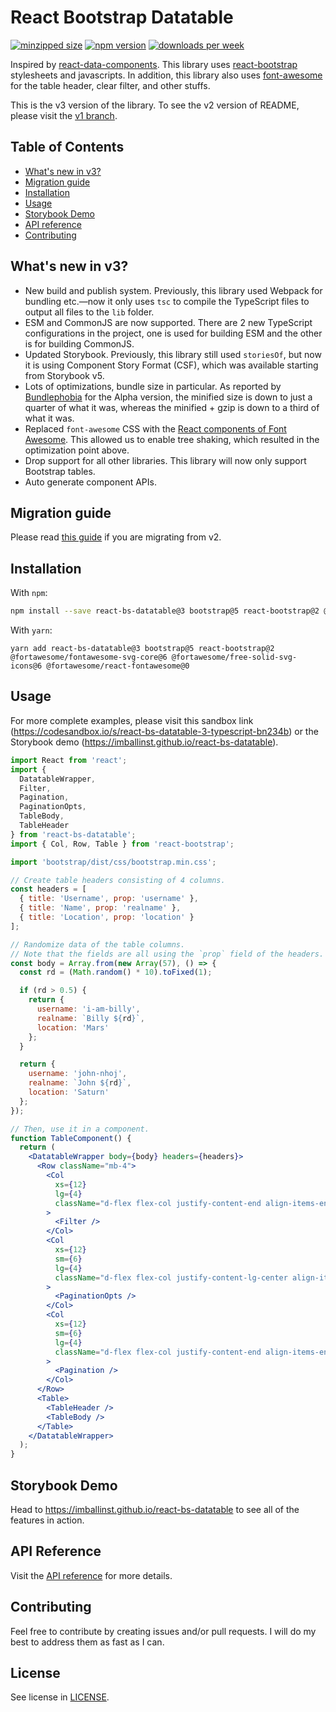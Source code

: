 # React Bootstrap Datatable

[![minzipped size](https://img.shields.io/bundlephobia/minzip/react-bs-datatable)](https://bundlephobia.com/package/react-bs-datatable) [![npm version](https://badge.fury.io/js/react-bs-datatable.svg)](https://badge.fury.io/js/react-bs-datatable) [![downloads per week](https://img.shields.io/npm/dw/react-bs-datatable)](https://www.npmjs.com/package/react-bs-datatable)

Inspired by [react-data-components](https://github.com/carlosrocha/react-data-components). This library uses [react-bootstrap](http://react-bootstrap.github.io/) stylesheets and javascripts. In addition, this library also uses [font-awesome](http://fontawesome.io/) for the table header, clear filter, and other stuffs.

This is the v3 version of the library. To see the v2 version of README, please visit the [v1 branch](https://github.com/imballinst/react-bs-datatable/tree/v1).

## Table of Contents

- [What's new in v3?](#whats-new-in-v3)
- [Migration guide](#migration-guide)
- [Installation](#installation)
- [Usage](#usage)
- [Storybook Demo](#storybook-demo)
- [API reference](#api-reference)
- [Contributing](#contributing)

## What's new in v3?

- New build and publish system. Previously, this library used Webpack for bundling etc.—now it only uses `tsc` to compile the TypeScript files to output all files to the `lib` folder.
- ESM and CommonJS are now supported. There are 2 new TypeScript configurations in the project, one is used for building ESM and the other is for building CommonJS.
- Updated Storybook. Previously, this library still used `storiesOf`, but now it is using Component Story Format (CSF), which was available starting from Storybook v5.
- Lots of optimizations, bundle size in particular. As reported by [Bundlephobia](https://bundlephobia.com/package/react-bs-datatable@3.0.0-alpha.6) for the Alpha version, the minified size is down to just a quarter of what it was, whereas the minified + gzip is down to a third of what it was.
- Replaced `font-awesome` CSS with the [React components of Font Awesome](https://fontawesome.com/v5.15/how-to-use/on-the-web/using-with/react). This allowed us to enable tree shaking, which resulted in the optimization point above.
- Drop support for all other libraries. This library will now only support Bootstrap tables.
- Auto generate component APIs.

## Migration guide

Please read [this guide](./MIGRATION_GUIDE.md) if you are migrating from v2.

## Installation

With `npm`:

```bash
npm install --save react-bs-datatable@3 bootstrap@5 react-bootstrap@2 @fortawesome/fontawesome-svg-core@6 @fortawesome/free-solid-svg-icons@6 @fortawesome/react-fontawesome@0
```

With `yarn`:

```
yarn add react-bs-datatable@3 bootstrap@5 react-bootstrap@2 @fortawesome/fontawesome-svg-core@6 @fortawesome/free-solid-svg-icons@6 @fortawesome/react-fontawesome@0
```

## Usage

For more complete examples, please visit this sandbox link (https://codesandbox.io/s/react-bs-datatable-3-typescript-bn234b) or the Storybook demo (https://imballinst.github.io/react-bs-datatable).

```jsx
import React from 'react';
import {
  DatatableWrapper,
  Filter,
  Pagination,
  PaginationOpts,
  TableBody,
  TableHeader
} from 'react-bs-datatable';
import { Col, Row, Table } from 'react-bootstrap';

import 'bootstrap/dist/css/bootstrap.min.css';

// Create table headers consisting of 4 columns.
const headers = [
  { title: 'Username', prop: 'username' },
  { title: 'Name', prop: 'realname' },
  { title: 'Location', prop: 'location' }
];

// Randomize data of the table columns.
// Note that the fields are all using the `prop` field of the headers.
const body = Array.from(new Array(57), () => {
  const rd = (Math.random() * 10).toFixed(1);

  if (rd > 0.5) {
    return {
      username: 'i-am-billy',
      realname: `Billy ${rd}`,
      location: 'Mars'
    };
  }

  return {
    username: 'john-nhoj',
    realname: `John ${rd}`,
    location: 'Saturn'
  };
});

// Then, use it in a component.
function TableComponent() {
  return (
    <DatatableWrapper body={body} headers={headers}>
      <Row className="mb-4">
        <Col
          xs={12}
          lg={4}
          className="d-flex flex-col justify-content-end align-items-end"
        >
          <Filter />
        </Col>
        <Col
          xs={12}
          sm={6}
          lg={4}
          className="d-flex flex-col justify-content-lg-center align-items-center justify-content-sm-start mb-2 mb-sm-0"
        >
          <PaginationOpts />
        </Col>
        <Col
          xs={12}
          sm={6}
          lg={4}
          className="d-flex flex-col justify-content-end align-items-end"
        >
          <Pagination />
        </Col>
      </Row>
      <Table>
        <TableHeader />
        <TableBody />
      </Table>
    </DatatableWrapper>
  );
}
```

## Storybook Demo

Head to https://imballinst.github.io/react-bs-datatable to see all of the features in action.

## API Reference

Visit the [API reference](./api/README.md) for more details.

## Contributing

Feel free to contribute by creating issues and/or pull requests. I will do my best to address them as fast as I can.

## License

See license in [LICENSE](./LICENSE).
